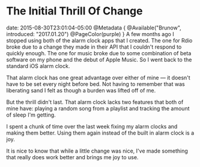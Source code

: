 # The Initial Thrill Of Change
date: 2015-08-30T23:01:04-05:00
@Metadata {
  @Available("Brunow", introduced: "2017.01.20")
  @PageColor(purple)
}
A few months ago I stopped using both of the alarm clock apps that I created. The one for Rdio broke due to a change they made in their API that I couldn't respond to quickly enough. The one for music broke due to some combination of beta software on my phone and the debut of Apple Music. So I went back to the standard iOS alarm clock.

That alarm clock has one great advantage over either of mine &mdash; it doesn't have to be set every night before bed. Not having to remember that was liberating sand I felt as though a burden was lifted off of me.

But the thrill didn't last. That alarm clock lacks two features that both of mine have: playing a random song from a playlist and tracking the amount of sleep I'm getting.

I spent a chunk of time over the last week fixing my alarm clocks and making them better. Using them again instead of the built in alarm clock is a joy.

It is nice to know that while a little change was nice, I've made something that really does work better and brings me joy to use.
